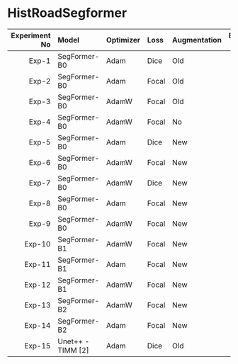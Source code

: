 # HistRoadSegformer

|  Experiment No | Model             | Optimizer   | Loss   | Augmentation   |   Batch Size |   Precision |   Recall |   F1 Score |    IoU |  Weights |
|---------------:|:------------------|:------------|:-------|:---------------|-------------:|------------:|---------:|-----------:|-------:|---------:|
|      Exp-1     | SegFormer-B0      | Adam        | Dice   | Old            |           16 |      0.6031 |   0.7043 |     0.6490 | 0.4807 | 
|      Exp-2     | SegFormer-B0      | Adam        | Focal  | Old            |           16 |      0.6876 |   0.5579 |     0.6158 | 0.4455 |
|      Exp-3     | SegFormer-B0      | AdamW       | Focal  | Old            |           16 |      0.6605 |   0.5932 |     0.6242 | 0.4547 |
|      Exp-4     | SegFormer-B0      | AdamW       | Focal  | No             |           16 |      0.6751 |   0.6780 |     0.6756 | 0.5110 |
|      Exp-5     | SegFormer-B0      | Adam        | Dice   | New            |           16 |      0.6293 |   0.7203 |     0.6697 | 0.5053 |
|      Exp-6     | SegFormer-B0      | AdamW       | Focal  | New            |           16 |      0.7057 |   0.6675 |     0.6853 | 0.5216 |
|      Exp-7     | SegFormer-B0      | AdamW       | Dice   | New            |           16 |      0.6668 |   0.6901 |     0.6780 | 0.5136 |
|      Exp-8     | SegFormer-B0      | Adam        | Focal  | New            |           16 |      0.6966 |   0.6831 |     0.6889 | 0.5259 |
|      Exp-9     | SegFormer-B0      | AdamW       | Focal  | New            |            8 |      0.7015 |   0.6434 |     0.6717 | 0.5067 |
|     Exp-10     | SegFormer-B1      | AdamW       | Focal  | New            |           16 |      0.6928 |   0.6886 |     0.6905 | 0.5279 |
|     Exp-11     | SegFormer-B1      | Adam        | Focal  | New            |           16 |      0.6822 |   0.6956 |     0.6878 | 0.5251 |
|     Exp-12     | SegFormer-B1      | AdamW       | Focal  | New            |            8 |      0.6842 |   0.6485 |     0.6632 | 0.4988 |
|     Exp-13     | SegFormer-B2      | AdamW       | Focal  | New            |            8 |      0.6893 |   0.6960 |     0.6920 | 0.5297 |
|     Exp-14     | SegFormer-B2      | Adam        | Focal  | New            |            8 |      0.7061 |   0.6974 |     0.7017 | 0.5411 |
|     Exp-15     | Unet++ - TIMM [2] | Adam        | Dice   | Old            |           16 |      0.5141 |   0.6970 |     0.5772 | 0.4199 |
